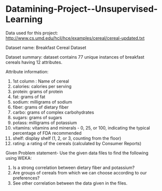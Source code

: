 # Datamining-Project--Unsupervised-Learning

Data used for this project: http://www.cs.umd.edu/hcil/hce/examples/cereal/cereal-updated.txt

Dataset name: Breakfast Cereal Dataset

Dataset summary: dataset contains 77 unique instances of breakfast cereals having 12 attributes.

Attribute information:
1. 1st column : Name of cereal 
2. calories: calories per serving 
3. protein: grams of protein
4. fat: grams of fat 
5. sodium: milligrams of sodium 
6. fiber: grams of dietary fiber 
7. carbo: grams of complex carbohydrates 
8. sugars: grams of sugars 
9. potass: milligrams of potassium 
10. vitamins: vitamins and minerals - 0, 25, or 100, indicating the typical percentage of FDA recommended 
11. shelf: display shelf (1, 2, or 3, counting from the floor) 
12. rating: a rating of the cereals (calculated by Consumer Reports)

Given Problem statement-
Use the given data files to find the following using WEKA: 
1. Is a strong correlation between dietary fiber and potassium? 
2. Are groups of cereals from which we can choose according to our preferences? 
3. See other correlation between the data given in the files.              
